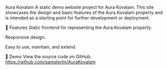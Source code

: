 Aura Kovalam
A static demo website project for Aura Kovalam. This site showcases the design and basic features of the Aura Kovalam property and is intended as a starting point for further development or deployment.

🌟 Features
Static frontend for representing the Aura Kovalam property.

Responsive design.

Easy to use, maintain, and extend.

🚀 Demo
View the source code on GitHub:
https://github.com/samsterlin/AuraKovalam
